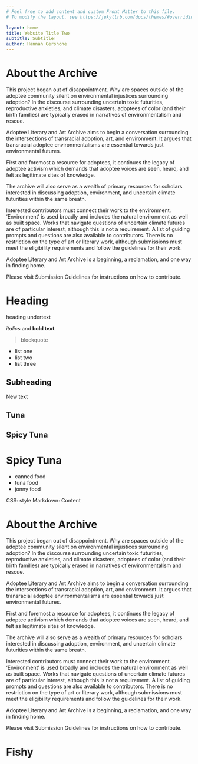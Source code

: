 ```yaml
---
# Feel free to add content and custom Front Matter to this file.
# To modify the layout, see https://jekyllrb.com/docs/themes/#overriding-theme-defaults

layout: home
title: Website Title Two
subtitle: Subtitle!
author: Hannah Gershone
---
```



# About the Archive

This project began out of disappointment. Why are spaces outside of the adoptee community silent on environmental injustices surrounding adoption? In the discourse surrounding uncertain toxic futurities, reproductive anxieties, and climate disasters, adoptees of color (and their birth families) are typically erased in narratives of environmentalism and rescue. 

Adoptee Literary and Art Archive aims to begin a conversation surrounding the intersections of transracial adoption, art, and environment. It argues that transracial adoptee environmentalisms are essential towards just environmental futures. 

First and foremost a resource for adoptees, it continues the legacy of adoptee activism which demands that adoptee voices are seen, heard, and felt as legitimate sites of knowledge. 

The archive will also serve as a wealth of primary resources for scholars interested in discussing adoption, environment, and uncertain climate futurities within the same breath.

Interested contributors must connect their work to the environment. ‘Environment’ is used broadly and includes the natural environment as well as built space. Works that navigate questions of uncertain climate futures are of particular interest, although this is not a requirement. A list of guiding prompts and questions are also available to contributors. There is no restriction on the type of art or literary work, although submissions must meet the eligibility requirements and follow the guidelines for their work. 

Adoptee Literary and Art Archive is a beginning, a reclamation, and one way in finding home. 

Please visit Submission Guidelines for instructions on how to contribute. 


# Heading

heading undertext



*italics* and **bold text**

> blockquote

- list one
- list two
- list three

## Subheading

New text


## Tuna

## Spicy Tuna

# Spicy Tuna 

-  canned food
-  tuna food
-  jonny food


CSS: style
Markdown: Content 

# About the Archive

This project began out of disappointment. Why are spaces outside of the adoptee community silent on environmental injustices surrounding adoption? In the discourse surrounding uncertain toxic futurities, reproductive anxieties, and climate disasters, adoptees of color (and their birth families) are typically erased in narratives of environmentalism and rescue. 

Adoptee Literary and Art Archive aims to begin a conversation surrounding the intersections of transracial adoption, art, and environment. It argues that transracial adoptee environmentalisms are essential towards just environmental futures. 

First and foremost a resource for adoptees, it continues the legacy of adoptee activism which demands that adoptee voices are seen, heard, and felt as legitimate sites of knowledge. 

The archive will also serve as a wealth of primary resources for scholars interested in discussing adoption, environment, and uncertain climate futurities within the same breath.

Interested contributors must connect their work to the environment. ‘Environment’ is used broadly and includes the natural environment as well as built space. Works that navigate questions of uncertain climate futures are of particular interest, although this is not a requirement. A list of guiding prompts and questions are also available to contributors. There is no restriction on the type of art or literary work, although submissions must meet the eligibility requirements and follow the guidelines for their work. 

Adoptee Literary and Art Archive is a beginning, a reclamation, and one way in finding home. 

Please visit Submission Guidelines for instructions on how to contribute. 

# Fishy